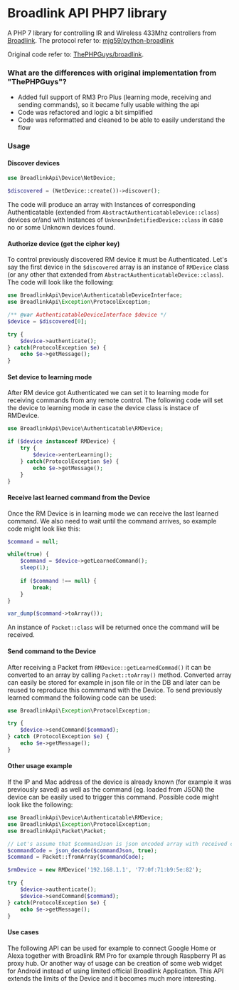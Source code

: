 # Broadlink API PHP7 library 

A PHP 7 library for controlling IR and Wireless 433Mhz controllers from [Broadlink](http://www.ibroadlink.com/rm/). 
The protocol refer to: [mjg59/python-broadlink](https://github.com/mjg59/python-broadlink/blob/master/README.md)

Original code refer to: [ThePHPGuys/broadlink](https://github.com/ThePHPGuys/broadlink).

### What are the differences with original implementation from "ThePHPGuys"?

* Added full support of RM3 Pro Plus (learning mode, receiving and sending commands), so it became fully usable withing the api
* Code was refactored and logic a bit simplified
* Code was reformatted and cleaned to be able to easily understand the flow

### Usage

#### Discover devices

```php
use BroadlinkApi\Device\NetDevice; 

$discovered = (NetDevice::create())->discover();
```

The code will produce an array with Instances of corresponding Authenticatable (extended from ```AbstractAuthenticatableDevice::class```) devices or/and
with Instances of ```UnknownIndetifiedDevice::class``` in case no or some Unknown devices found.

#### Authorize device (get the cipher key)

To control previously discovered RM device it must be Authenticated. Let's say
the first device in the ```$discovered``` array is an instance of ```RMDevice``` class (or any other that extended
from ```AbstractAuthenticatableDevice::class```). The code will look like the following:

```php
use BroadlinkApi\Device\AuthenticatableDeviceInterface;
use BroadlinkApi\Exception\ProtocolException;

/** @var AuthenticatableDeviceInterface $device */
$device = $discovered[0];

try {
    $device->authenticate();
} catch(ProtocolException $e) {
    echo $e->getMessage();
}
```

#### Set device to learning mode

After RM device got Authenticated we can set it to learning mode for receiving commands from any remote control.
The following code will set the device to learning mode in case the device class is instace of RMDevice.

```php
use BroadlinkApi\Device\Authenticatable\RMDevice;

if ($device instanceof RMDevice) {
    try {
        $device->enterLearning();
    } catch(ProtocolException $e) {
        echo $e->getMessage();
    }
}
```

#### Receive last learned command from the Device

Once the RM Device is in learning mode we can receive the last learned command. We also need to wait
until the command arrives, so example code might look like this:

```php
$command = null;

while(true) {
    $command = $device->getLearnedCommand();       
    sleep(1);
    
    if ($command !== null) {
        break;
    }
}

var_dump($command->toArray());
```

An instance of ```Packet::class``` will be returned once the command will be received.

#### Send command to the Device

After receiving a Packet from ```RMDevice::getLearnedCommad()``` it can be converted to an array
by calling ```Packet::toArray()``` method. Converted array can easily be stored for example in json file
or in the DB and later can be reused to reproduce this commmand with the Device. To send previously learned
command the following code can be used:

```php
use BroadlinkApi\Exception\ProtocolException;

try {
    $device->sendCommand($command);
} catch (ProtocolException $e) {
    echo $e->getMessage();
} 
```

#### Other usage example

If the IP and Mac address of the device is already known (for example it was previously saved) as well
as the command (eg. loaded from JSON) the device can be easily used to trigger this command. Possible code
might look like the following:

```php
use BroadlinkApi\Device\Authenticatable\RMDevice;
use BroadlinkApi\Exception\ProtocolException;
use BroadlinkApi\Packet\Packet;

// Let's assume that $commandJson is json encoded array with received command 
$commandCode = json_decode($commandJson, true);
$command = Packet::fromArray($commandCode);

$rmDevice = new RMDevice('192.168.1.1', '77:0f:71:b9:5e:82');

try {
    $device->authenticate();
    $device->sendCommand($command);
} catch(ProtocolException $e) {
    echo $e->getMessage();
}
```

#### Use cases

The following API can be used for example to connect Google Home or Alexa together with Broadlink RM Pro for example 
through Raspberry PI as proxy hub. Or another way of usage can be creation of some web widget for Android instead of
using limited official Broadlink Application. This API extends the limits of the Device and it becomes
much more interesting.